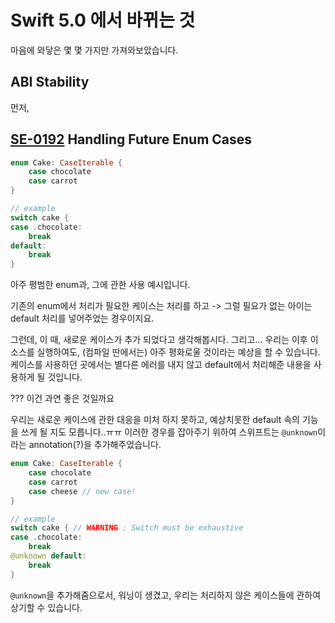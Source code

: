 # Swift 5.0 에서 바뀌는 것

마음에 와닿은 몇 몇 가지만 가져와보았습니다.



## ABI Stability

먼저, 



## [SE-0192](https://github.com/apple/swift-evolution/blob/master/proposals/0192-non-exhaustive-enums.md)  Handling Future Enum Cases

``` Swift
enum Cake: CaseIterable {
    case chocolate
    case carrot
}

// example
switch cake {
case .chocolate:
    break
default:
    break
}
```

아주 평범한 enum과, 그에 관한 사용 예시입니다.

기존의 enum에서 처리가 필요한 케이스는 처리를 하고 -> 그럴 필요가 없는 아이는 default 처리를 넣어주었는 경우이지요.

그런데, 이 때, 새로운 케이스가 추가 되었다고 생각해봅시다. 그리고… 우리는 이후 이 소스를 실행하여도, (컴파일 딴에서는) 아주 평화로울 것이라는 예상을 할 수 있습니다. 케이스를 사용하던 곳에서는 별다른 에러를 내지 않고 default에서 처리해준 내용을 사용하게 될 것입니다.

??? 이건 과연 좋은 것일까요

우리는 새로운 케이스에 관한 대응을 미처 하지 못하고, 예상치못한 default 속의 기능을 쓰게 될 지도 모릅니다..ㅠㅠ 이러한 경우를 잡아주기 위하여 스위프트는 `@unknown`이라는 annotation(?)을 추가해주었습니다. 

```Swift
enum Cake: CaseIterable {
    case chocolate
    case carrot
    case cheese // new case!
}

// example
switch cake { // WARNING : Switch must be exhaustive
case .chocolate:
    break
@unknown default:
    break
}
```

 `@unknown`을 추가해줌으로서, 워닝이 생겼고, 우리는 처리하지 않은 케이스들에 관하여 상기할 수 있습니다. 